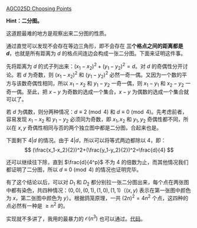 [AGC025D Choosing Points](https://atcoder.jp/contests/agc025/tasks/agc025_d)

**Hint：二分图。**

这道题最难的地方是观察出来二分图的性质。

通过直觉可以发现不会存在等边三角形，即不会存在 **三个格点之间的距离都是 $d$**，也就是所有距离为 $d$ 的格点间连边会构成一张二分图。下面来证明这件事。

先将距离为 $d$ 的式子列出来：$(x_1-x_2)^2+(y_1-y_2)^2=d$。对 $d$ 的奇偶性分开讨论。若 $d$ 为奇数，则 $(x_1-x_2)^2$ 和 $(y_1-y_2)^2$ 必然一奇一偶。又因为一个数的平方与该数奇偶性相同，所以 $x_1-x_2$ 和 $y_1-y_2$ 一奇一偶，则 $x_1-y_1$ 和 $x_2-y_2$ 一奇一偶。至此，把 $x-y$ 为奇数的选成一个集合，$x-y$ 为偶数的选成一个集合就可以了。

若 $d$ 为偶数，则分两种情况：$d\equiv 2\pmod 4$ 和 $d\equiv 0\pmod 4$。先考虑前者，容易发现 $x_1-x_2$ 和 $y_1-y_2$ 必须同为奇数，即 $x_1,x_2$ 和 $y_1,y_2$ 奇偶性都不同，所以在 $x,y$ 奇偶性相同与否的两个独立图中都是二分图，合起来也是。

下面剩下 $4|d$ 的情况。由于 $4|d$，所以可以将等式两边都除以 $4$，即：
$$
(\frac{x_1-x_2}{2})^2+(\frac{y_1-y_2}{2})^2=\frac{d}{4}
$$

还可以继续往下除，直到 $\frac{d}{4^p}$ 不为 $4$ 的倍数为止，而其他情况我们都证明了二分图，所以 $d\equiv 0\pmod 4$ 的情况也证明完毕。

有了这个结论以后，可以对 $D_1$ 和 $D_2$ 都分别拉一张二分图出来，每个点在两张图中都有染色，共四种情况：$(0,0),(0,1),(1,0),(1,1)$（$(x,y)$ 表示在第一张图中颜色为 $x$，第二张图中颜色为 $y$）。根据鸽笼原理，一共 $(2n)^2=4n^2$ 个点，这四种的点必然有一种是 $\geq n^2$ 的。

实现就不多讲了，我用的最暴力的 $\mathcal{O}(n^3)$ 也可以通过。[代码](https://atcoder.jp/contests/agc025/submissions/36811267)。